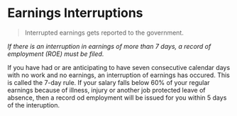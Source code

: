 # Earnings Interruptions

> Interrupted earnings gets reported to the government.

*If there is an interruption in earnings of more than 7 days, a record of employment (ROE) must be filed.*

If you have had or are anticipating to have seven consecutive calendar days with no work and no earnings, an interruption of earnings has occured. This is called the 7-day rule. If your salary falls below 60% of your regular earnings because of illness, injury or another job protected leave of absence, then a record od employment will be issued for you within 5 days of the interuption. 

